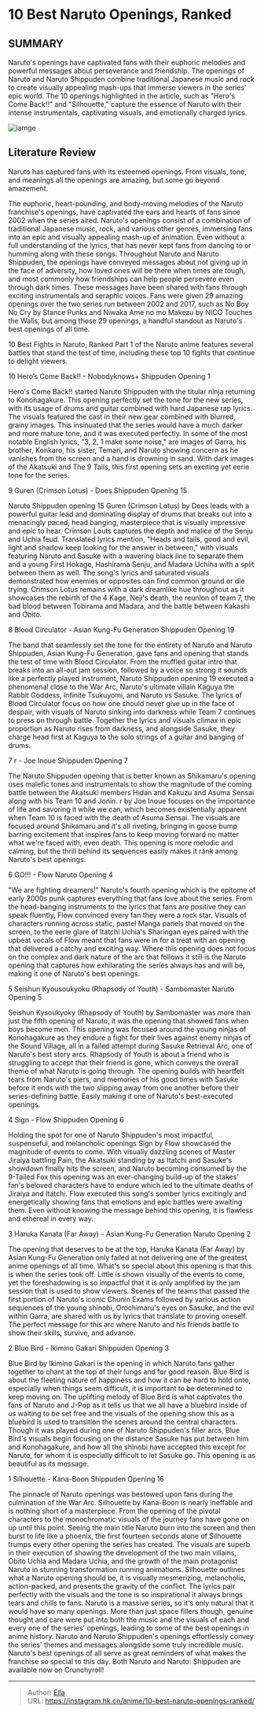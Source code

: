 # 10 Best Naruto Openings, Ranked


## SUMMARY 


 Naruto&#39;s openings have captivated fans with their euphoric melodies and powerful messages about perseverance and friendship. 
 The openings of Naruto and Naruto Shippuden combine traditional Japanese music and rock to create visually appealing mash-ups that immerse viewers in the series&#39; epic world. 
 The 10 openings highlighted in the article, such as &#34;Hero&#39;s Come Back!!&#34; and &#34;Silhouette,&#34; capture the essence of Naruto with their intense instrumentals, captivating visuals, and emotionally charged lyrics. 

![iamge](https://static1.srcdn.com/wordpress/wp-content/uploads/2023/10/naruto-shippuden-opening-characters.jpg)

## Literature Review

Naruto has captured fans with its esteemed openings. From visuals, tone, and meanings all the openings are amazing, but some go beyond amazement.




The euphoric, heart-pounding, and body-moving melodies of the Naruto franchise&#39;s openings, have captivated the ears and hearts of fans since 2002 when the series aired. Naruto&#39;s openings consist of a combination of traditional Japanese music, rock, and various other genres, immersing fans into an epic and visually appealing mash-up of animation. Even without a full understanding of the lyrics, that has never kept fans from dancing to or humming along with these songs.
Throughout Naruto and Naruto Shippuden, the openings have conveyed messages about not giving up in the face of adversity, how loved ones will be there when times are tough, and most commonly how friendships can help people persevere even through dark times. These messages have been shared with fans through exciting instrumentals and seraphic voices. Fans were given 29 amazing openings over the two series run between 2002 and 2017, such as No Boy No Cry by Stance Punks and Niwaka Ame no mo Makezu by NICO Touches the Walls, but among those 29 openings, a handful standout as Naruto&#39;s best openings of all time.
            
 
 10 Best Fights in Naruto, Ranked 
Part 1 of the Naruto anime features several battles that stand the test of time, including these top 10 fights that continue to delight viewers.












 








 10  Hero’s Come Back!! - Nobodyknows&#43; 
Shippuden Opening 1


Hero&#39;s Come Back!! started Naruto Shippuden with the titular ninja returning to Konohagakure. This opening perfectly set the tone for the new series, with its usage of drums and guitar combined with hard Japanese rap lyrics. The visuals featured the cast in their new gear combined with blurred, grainy images. This insinuated that the series would have a much darker and more mature tone, and it was executed perfectly. In some of the most notable English lyrics, &#34;3, 2, 1 make some noise,&#34; are images of Garra, his brother, Konkaro, his sister, Temari, and Naruto showing concern as he vanishes from the screen and a hand is drowning in sand. With dark images of the Akatsuki and The 9 Tails, this first opening sets an exciting yet eerie tone for the series.





 9  Guren (Crimson Lotus) - Does 
Shippuden Opening 15


Naruto Shippuden opening 15 Guren (Crimson Lotus) by Does leads with a powerful guitar lead and dominating display of drums that breaks out into a menacingly paced, head banging, masterpiece that is visually impressive and epic to hear. Crimson Louts captures the depth and malice of the Senju and Uchia feud. Translated lyrics mention, &#34;Heads and tails, good and evil, light and shadow keep looking for the answer in between,&#34; with visuals featuring Naruto and Sasuke with a wavering black line to separate them and a young First Hokage, Hashirama Senju, and Madara Uchiha with a split between them as well.
The song&#39;s lyrics and saturated visuals demonstrated how enemies or opposites can find common ground or die trying. Crimson Lotus remains with a dark dreamlike hue throughout as it showcases the rebirth of the 4 Kage, Neji&#39;s death, the reunion of team 7, the bad blood between Tobirama and Madara, and the battle between Kakashi and Obito.





 8  Blood Circulator - Asian Kung-Fu Generation 
Shippuden Opening 19


The band that seamlessly set the tone for the entirety of Naruto and Naruto Shippuden, Asian Kung-Fu Generation, gave fans and opening that stands the test of time with Blood Circulator. From the muffled guitar intro that breaks into an all-out jam session, followed by a voice so strong it sounds like a perfectly played instrument, Naruto Shippuden opening 19 executed a phenomenal close to the War Arc, Naruto&#39;s ultimate villain Kaguya the Rabbit Goddess, Infinite Tsukuyomi, and Naruto vs Sasuke.
The lyrics of Blood Circulator focus on how one should never give up in the face of despair, with visuals of Naruto sinking into darkness while Team 7 continues to press on through battle. Together the lyrics and visuals climax in epic proportion as Naruto rises from darkness, and alongside Sasuke, they charge head first at Kaguya to the solo strings of a guitar and banging of drums.





 7   r - Joe Inoue 
Shippuden Opening 7


The Naruto Shippuden opening that is better known as Shikamaru&#39;s opening uses malefic tones and instrumentals to show the magnitude of the coming battle between the Akatsuki members Hidan and Kakuzu and Asuma Sensai along with his Team 10 and Jonin.  r by Joe Inoue focuses on the importance of life and savoring it while we can, which becomes existentially apparent when Team 10 is faced with the death of Asuma Sensai. The visuals are focused around Shikamaru and it&#39;s all riveting, bringing in goose bump barring excitement that inspires fans to keep moving forward no matter what we&#39;re faced with, even death. This opening is more melodic and calming, but the thrill behind its sequences easily makes it rank among Naruto&#39;s best openings.





 6  GO!!! - Flow 
Naruto Opening 4


&#34;We are fighting dreamers!&#34; Naruto&#39;s fourth opening which is the epitome of early 2000s punk captures everything that fans love about the series. From the head-banging instruments to the lyrics that fans are positive they can speak fluently, Flow convinced every fan they were a rock star. Visuals of characters running across static, pastel Manga panels that moved on the screen, to the eerie glare of Itatchi Uchia&#39;s Sharingan eyes paired with the upbeat vocals of Flow meant that fans were in for a treat with an opening that delivered a catchy and exciting way. Where this opening does not focus on the complex and dark nature of the arc that follows it still is the Naruto opening that captures how exhilarating the series always has and will be, making it one of Naruto&#39;s best openings.





 5  Seishun Kyousoukyoku (Rhapsody of Youth) - Sambomaster 
Naruto Opening 5


Seishun Kysoukyoky (Rhapsody of Youth) by Sambomaster was more than just the fifth opening of Naruto, it was the opening that showed fans when boys become men. This opening was focused around the young ninjas of Konohagakure as they endure a fight for their lives against enemy ninjas of the Sound Village, all in a failed attempt during Sasuke Retrieval Arc, one of Naruto&#39;s best story arcs. Rhapsody of Youth is about a friend who is struggling to accept that their friend is gone, which conveys the overall theme of what Naruto is going through. The opening builds with heartfelt tears from Naruto&#39;s piers, and memories of his good times with Sasuke before it ends with the two slipping away from one another before their series-defining battle. Easily making it one of Naruto&#39;s best-executed openings.





 4  Sign - Flow 
Shippuden Opening 6


Holding the spot for one of Naruto Shippuden&#39;s most impactful, suspenseful, and melancholic openings Sign by Flow showcased the magnitude of events to come. With visually dazzling scenes of Master Jiraiya battling Pain, the Akatsuki standing by as Itatchi and Sasuke&#39;s showdown finally hits the screen, and Naruto becoming consumed by the 9-Tailed Fox this opening was an ever-changing build-up of the stakes&#39; fan&#39;s beloved characters have to endure which led to the ultimate deaths of Jiraiya and Itatchi. Flow executed this song&#39;s somber lyrics excitingly and energetically showing fans that emotions and epic battles were awaiting them. Even without knowing the message behind this opening, it is flawless and ethereal in every way.





 3  Haruka Kanata (Far Away) - Asian Kung-Fu Generation 
Naruto Opening 2


The opening that deserves to be at the top, Haruka Kanata (Far Away) by Asian Kung-Fu Generation only failed at not delivering one of the greatest anime openings of all time. What&#39;s so special about this opening is that this is when the series took off. Little is shown visually of the events to come, yet the foreshadowing is so impactful that it is only amplified by the jam session that is used to show viewers. Scenes of the teams that passed the first portion of Naruto&#39;s iconic Chunin Exams followed by various action sequences of the young shinobi, Orochimaru&#39;s eyes on Sasuke, and the evil within Garra, are shared with us by lyrics that translate to proving oneself. The perfect message for this arc where Naruto and his friends battle to show their skills, survive, and advance.





 2  Blue Bird - Ikimino Gakari 
Shippuden Opening 3


Blue Bird by Ikimino Gakari is the opening in which Naruto fans gather together to chant at the top of their lungs and for good reason. Blue Bird is about the fleeting nature of happiness and how it can be hard to hold onto, especially when things seem difficult, it is important to be determined to keep moving on. The uplifting melody of Blue Bird is what captivates the fans of Naruto and J-Pop as it tells us that we all have a bluebird inside of us waiting to be set free and the visuals of the opening show this as a bluebird is used to transition the scenes around the central characters. Though it was played during one of Naruto Shippuden&#39;s filler arcs, Blue Bird&#39;s visuals begin focusing on the distance Sasuke has put between him and Konohagakure, and how all the shinobi have accepted this except for Naruto, for whom it is especially difficult to let Sasuke go. This opening is as beautiful as its message.





 1  Silhouette - Kana-Boon 
Shippuden Opening 16


The pinnacle of Naruto openings was bestowed upon fans during the culmination of the War Arc. Silhouette by Kana-Boon is nearly ineffable and is nothing short of a masterpiece. From the opening of the pivotal characters to the monochromatic visuals of the journey fans have gone on up until this point. Seeing the main title Naruto burn into the screen and then burst to life like a phoenix, the first fourteen seconds alone of Silhouette trumps every other opening the series has created.
The visuals are superb in their execution of showing the development of the two main villains, Obito Uchia and Madara Uchia, and the growth of the main protagonist Naruto in stunning transformation running animations. Silhouette outlines what a Naruto opening should be, it is visually mesmerizing, melancholic, action-packed, and presents the gravity of the conflict. The lyrics pair perfectly with the visuals and the tone is so inspirational it always brings tears and chills to fans.
Naruto is a massive series, so it&#39;s only natural that it would have so many openings. More than just space fillers though, genuine thought and care were put into both the music and the visuals of each and every one of the series&#39; openings, leading to some of the best openings in anime history. Naruto and Naruto Shippuden&#39;s openings effortlessly convey the series&#39; themes and messages alongside some truly incredible music. Naruto&#39;s best openings of all serve as great reminders of what makes the franchise so special to this day.
Both Naruto and Naruto: Shippuden are available now on Crunchyroll!

---

> Author: [Ella](https://instagram.hk.cn/)  
> URL: https://instagram.hk.cn/anime/10-best-naruto-openings-ranked/  


